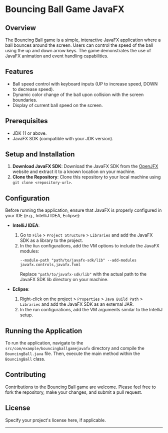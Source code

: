 # Bouncing Ball Game JavaFX

## Overview
The Bouncing Ball game is a simple, interactive JavaFX application where a ball bounces around the screen. Users can control the speed of the ball using the up and down arrow keys. The game demonstrates the use of JavaFX animation and event handling capabilities.

## Features
- Ball speed control with keyboard inputs (UP to increase speed, DOWN to decrease speed).
- Dynamic color change of the ball upon collision with the screen boundaries.
- Display of current ball speed on the screen.

## Prerequisites
- JDK 11 or above.
- JavaFX SDK (compatible with your JDK version).

## Setup and Installation
1. **Download JavaFX SDK**: Download the JavaFX SDK from the [OpenJFX](https://openjfx.io/) website and extract it to a known location on your machine.
2. **Clone the Repository**: Clone this repository to your local machine using `git clone <repository-url>`.

## Configuration
Before running the application, ensure that JavaFX is properly configured in your IDE (e.g., IntelliJ IDEA, Eclipse):
- **IntelliJ IDEA**:
    1. Go to `File` > `Project Structure` > `Libraries` and add the JavaFX SDK as a library to the project.
    2. In the `Run` configurations, add the VM options to include the JavaFX modules:
       ```
       --module-path "path/to/javafx-sdk/lib" --add-modules javafx.controls,javafx.fxml
       ```
       Replace `"path/to/javafx-sdk/lib"` with the actual path to the JavaFX SDK lib directory on your machine.

- **Eclipse**:
    1. Right-click on the project > `Properties` > `Java Build Path` > `Libraries` and add the JavaFX SDK as an external JAR.
    2. In the run configurations, add the VM arguments similar to the IntelliJ setup.

## Running the Application
To run the application, navigate to the `src/com/example/bouncingballgamejavafx` directory and compile the `BouncingBall.java` file. Then, execute the main method within the `BouncingBall` class.

## Contributing
Contributions to the Bouncing Ball game are welcome. Please feel free to fork the repository, make your changes, and submit a pull request.

## License
Specify your project's license here, if applicable.

---
